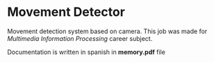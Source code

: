 # Movement Detector
Movement detection system based on camera. This job was made for *Multimedia Information Processing* career subject.

Documentation is written in spanish in **memory.pdf** file

